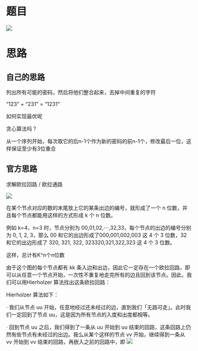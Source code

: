 # 题目
![](pics/230110-753/img-2023-01-10-09-55-03.png)

# 思路

## 自己的思路

列出所有可能的密码，然后将他们整合起来，去掉中间重复的字符

“123” + “231” = “1231”

如何实现最优呢

贪心算法吗？

从一个序列开始，每次取它的后n-1个作为新的密码的前n-1个，修改最后一位，这样保证至少有3位重合

## 官方思路

求解欧拉回路 / 欧拉通路

![](pics/230110-753/img-2023-01-10-10-31-18.png)

在某个节点对应的数的末尾放上它的某条出边的编号，就形成了一个 n 位数，并且每个节点都能用这样的方式形成 k 个 n 位数。

例如 k=4，n=3 时，节点分别为 00,01,02,⋯,32,33，每个节点的出边的编号分别为 0, 1, 2, 3，那么 00 和它的出边形成了000,001,002,003 这 4 个 3 位数，32 和它的出边形成了 320, 321, 322, 323320,321,322,323 这 4 个 3 位数。

这样，总计有K^n个n位数

由于这个图的每个节点都有 kk 条入边和出边，因此它一定存在一个欧拉回路，即可以从任意一个节点开始，一次性不重复地走完所有的边且回到该节点。因此，我们可以用Hierholzer 算法找出这条欧拉回路：

Hierholzer 算法如下：

· 我们从节点 uu 开始，任意地经过还未经过的边，直到我们「无路可走」。此时我们一定回到了节点 uu，这是因为所有节点的入度和出度都相等。

· 回到节点 uu 之后，我们得到了一条从 uu 开始到 uu 结束的回路，这条回路上仍然有些节点有未经过的出边。我么从某个这样的节点 vv 开始，继续得到一条从 vv 开始到 vv 结束的回路，再嵌入之前的回路中，即
![](pics/230110-753/img-2023-01-10-10-37-28.png)





